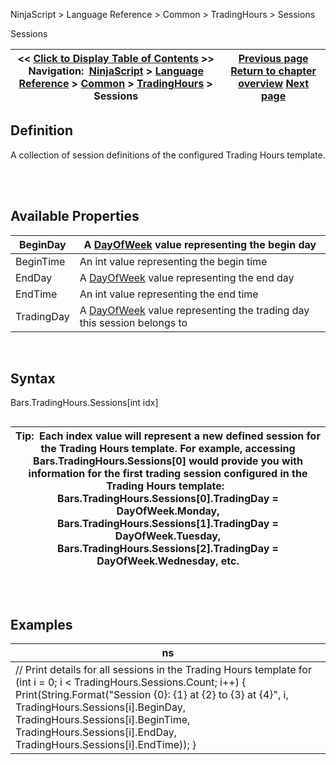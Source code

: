 ﻿


NinjaScript \> Language Reference \> Common \> TradingHours \> Sessions






















Sessions







| \<\< [Click to Display Table of Contents](tradinghours_sessions.md) \>\> **Navigation:**     [NinjaScript](ninjascript-1.md) \> [Language Reference](language_reference_wip-1.md) \> [Common](common-1.md) \> [TradingHours](tradinghours-1.md) \> Sessions | [Previous page](partialholidays-1.md) [Return to chapter overview](tradinghours-1.md) [Next page](timezoneinfo-1.md) |
| --- | --- |











## Definition


A collection of session definitions of the configured Trading Hours template.  


 


## Available Properties




| BeginDay | A [DayOfWeek](https://msdn.microsoft.com/en-us/library/system.dayofweek(v=vs.90).aspx) value representing the begin day |
| --- | --- |
| BeginTime | An int value representing the begin time |
| EndDay | A [DayOfWeek](https://msdn.microsoft.com/en-us/library/system.dayofweek(v=vs.90).aspx) value representing the end day |
| EndTime | An int value representing the end time |
| TradingDay | A [DayOfWeek](https://msdn.microsoft.com/en-us/library/system.dayofweek(v=vs.90).aspx) value representing the trading day this session belongs to |



 


## Syntax
Bars.TradingHours.Sessions\[int idx]


## 


## 




| Tip:  Each index value will represent a new defined session for the Trading Hours template. For example, accessing Bars.TradingHours.Sessions\[0] would provide you with information for the first trading session configured in the Trading Hours template:   Bars.TradingHours.Sessions\[0].TradingDay \= DayOfWeek.Monday, Bars.TradingHours.Sessions\[1].TradingDay \= DayOfWeek.Tuesday, Bars.TradingHours.Sessions\[2].TradingDay \= DayOfWeek.Wednesday, etc. |
| --- |



## 


 


## Examples




| ns |
| --- |
| // Print details for all sessions in the Trading Hours template for (int i \= 0; i \< TradingHours.Sessions.Count; i\+\+) {    Print(String.Format("Session {0}: {1} at {2} to {3} at {4}", i, TradingHours.Sessions\[i].BeginDay, TradingHours.Sessions\[i].BeginTime,      TradingHours.Sessions\[i].EndDay, TradingHours.Sessions\[i].EndTime)); } |









